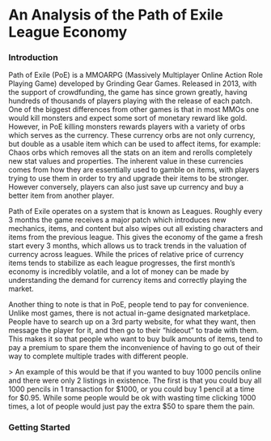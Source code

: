 # An Analysis of the Path of Exile League Economy

### Introduction

<p> Path of Exile (PoE) is a MMOARPG (Massively Multiplayer Online Action Role Playing Game) developed by Grinding Gear Games. Released in 2013, with the support of crowdfunding, the game has since grown greatly, having hundreds of thousands of players playing with the release of each patch. One of the biggest differences from other games is that in most MMOs one would kill monsters and expect some sort of monetary reward like gold. However, in PoE killing monsters rewards players with a variety of orbs which serves as the currency. These currency orbs are not only currency, but double as a usable item which can be used to affect items, for example: Chaos orbs which removes all the stats on an item and rerolls completely new stat values and properties. The inherent value in these currencies comes from how they are essentially used to gamble on items, with players trying to use them in order to try and upgrade their items to be stronger. However conversely, players can also just save up currency and buy a better item from another player.
</p>

<div> Path of Exile operates on a system that is known as Leagues. Roughly every 3 months the game receives a major patch which introduces new mechanics, items, and content but also wipes out all existing characters and items from the previous league. This gives the economy of the game a fresh start every 3 months, which allows us to track trends in the valuation of currency across leagues. While the prices of relative price of currency items tends to stabilize as each league progresses, the first month’s economy is incredibly volatile, and a lot of money can be made by understanding the demand for currency items and correctly playing the market. 
</div>

<p> Another thing to note is that in PoE, people tend to pay for convenience. Unlike most	games, there is not actual in-game designated marketplace. People have to search up on a 3rd party website, for what they want, then message the player for it, and then go to their “hideout” to trade with them. This makes it so that people who want to buy bulk amounts of items, tend to pay a premium to spare them the inconvenience of having to go out of their way to complete multiple trades with different people. 
</p>
> An example of this would be that if you wanted to buy 1000 pencils online and there were only 2 listings in existence. The first is that you could buy all 1000 pencils in 1 transaction for $1000, or you could buy 1 pencil at a time for $0.95. While some people would be ok with wasting time clicking 1000 times, a lot of people would just pay the extra $50 to spare them the pain. 

### Getting Started


